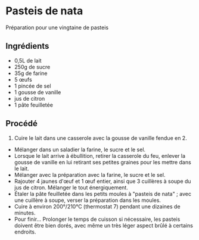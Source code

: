 # Pasteis de nata

Préparation pour une vingtaine de pasteis

## Ingrédients

* 0,5L de lait
* 250g de sucre
* 35g de farine
* 5 œufs
* 1 pincée de sel
* 1 gousse de vanille
* jus de citron
* 1 pâte feuilletée

## Procédé

1. Cuire le lait dans une casserole avec la gousse de vanille fendue en 2.
- Mélanger dans un saladier la farine, le sucre et le sel.
- Lorsque le lait arrive à ébullition, retirer la casserole du feu, enlever la gousse de vanille en lui retirant ses petites graines pour les mettre dans le lait.
- Mélanger avec la préparation avec la farine, le sucre et le sel.
- Rajouter 4 jaunes d'œuf et 1 œuf entier, ainsi que 3 cuillères à soupe du jus de citron. Mélanger le tout énergiquement.
- Étaler la pâte feuilletée dans les petits moules à "pasteis de nata" ; avec une cuillère à soupe, verser la préparation dans les moules.
- Cuire à environ 200°/210°C (thermostat 7) pendant une dizaines de minutes.
- Pour finir... Prolonger le temps de cuisson si nécessaire, les pasteis doivent être bien dorés, avec même un très léger aspect brûlé à certains endroits.
